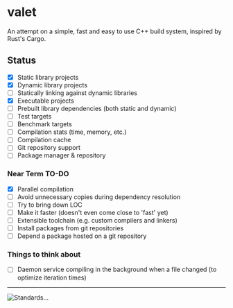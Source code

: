 # valet
An attempt on a simple, fast and easy to use C++ build system, inspired by Rust's Cargo.

## Status
- [x] Static library projects
- [x] Dynamic library projects
- [ ] Statically linking against dynamic libraries
- [x] Executable projects
- [ ] Prebuilt library dependencies (both static and dynamic)
- [ ] Test targets
- [ ] Benchmark targets
- [ ] Compilation stats (time, memory, etc.)
- [ ] Compilation cache
- [ ] Git repository support
- [ ] Package manager & repository

### Near Term TO-DO
- [x] Parallel compilation
- [ ] Avoid unnecessary copies during dependency resolution
- [ ] Try to bring down LOC
- [ ] Make it faster (doesn't even come close to 'fast' yet)
- [ ] Extensible toolchain (e.g. custom compilers and linkers)
- [ ] Install packages from git repositories
- [ ] Depend a package hosted on a git repository

### Things to think about
- [ ] Daemon service compiling in the background when a file changed (to optimize iteration times)

---

![Standards...](https://imgs.xkcd.com/comics/standards_2x.png)


